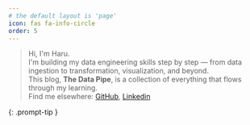 ```yaml
---
# the default layout is 'page'
icon: fas fa-info-circle
order: 5
---
```


> Hi, I'm Haru. <br> I'm building my data engineering skills step by step — from data ingestion to transformation, visualization, and beyond. <br> This blog, **The Data Pipe**, is a collection of everything that flows through my learning.<br> Find me elsewhere: [GitHub](https://github.com/jipipes), [Linkedin](https://www.linkedin.com/in/soojin-jeong-214719252/)

{: .prompt-tip }
